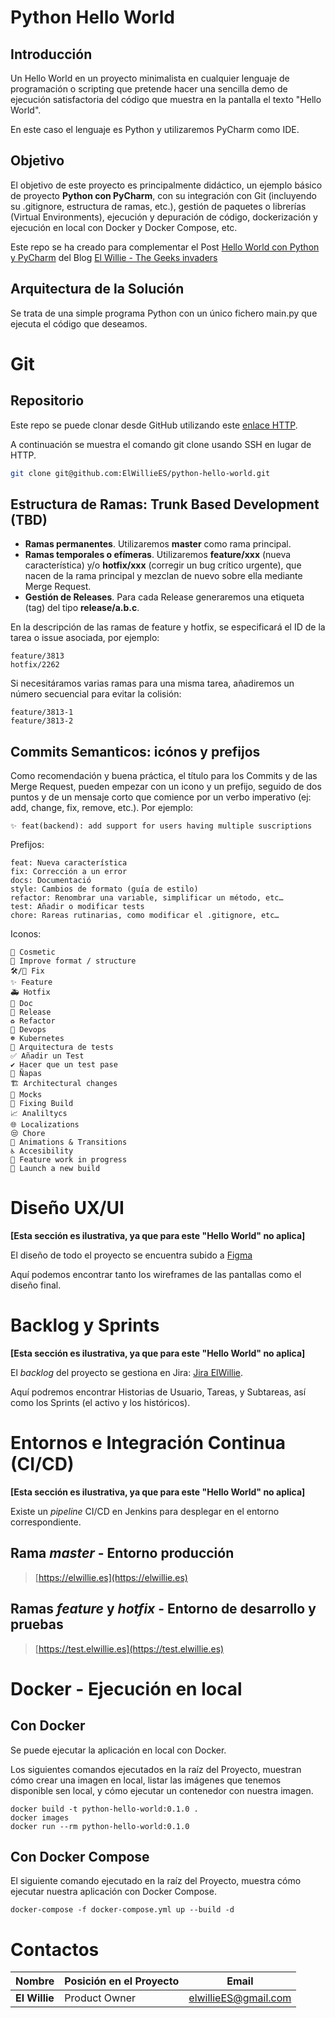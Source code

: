 # Python Hello World

## Introducción

Un Hello World en un proyecto minimalista en cualquier lenguaje de programación o scripting que pretende hacer una sencilla demo de ejecución satisfactoria del código que muestra en la pantalla el texto "Hello World".

En este caso el lenguaje es Python y utilizaremos PyCharm como IDE.


## Objetivo

El objetivo de este proyecto es principalmente didáctico, un ejemplo básico de proyecto **Python con PyCharm**, con su integración con Git (incluyendo su .gitignore, estructura de ramas, etc.), gestión de paquetes o librerías (Virtual Environments), ejecución y depuración de código, dockerización y ejecución en local con Docker y Docker Compose, etc.

Este repo se ha creado para complementar el Post [Hello World con Python y PyCharm](https://elwillie.es/2022/11/08/hello-world-con-python-y-pycharm/) del Blog [El Willie - The Geeks invaders](https://elwillie.es)


## Arquitectura de la Solución

Se trata de una simple programa Python con un único fichero main.py que ejecuta el código que deseamos.


# Git

## Repositorio

Este repo se puede clonar desde GitHub utilizando este [enlace HTTP](https://github.com/ElWillieES/python-hello-world.git). 

A continuación se muestra el comando git clone usando SSH en lugar de HTTP.

```sh
git clone git@github.com:ElWillieES/python-hello-world.git
```

## Estructura de Ramas: Trunk Based Development (TBD)

* **Ramas permanentes**. Utilizaremos **master** como rama principal.
* **Ramas temporales o efímeras**. Utilizaremos **feature/xxx** (nueva característica) y/o **hotfix/xxx** (corregir un bug crítico urgente), que nacen de la rama principal y mezclan de nuevo sobre ella mediante Merge Request.
* **Gestión de Releases**. Para cada Release generaremos una etiqueta (tag) del tipo **release/a.b.c**.

En la descripción de las ramas de feature y hotfix, se especificará el ID de la tarea o issue asociada, por ejemplo:

```git
feature/3813
hotfix/2262
```

Si necesitáramos varias ramas para una misma tarea, añadiremos un número secuencial para evitar la colisión:

```git
feature/3813-1
feature/3813-2
```

## Commits Semanticos: icónos y prefijos

Como recomendación y buena práctica, el título para los Commits y de las Merge Request, pueden empezar con un icono y un prefijo, seguido de dos puntos y de un mensaje corto que comience por un verbo imperativo (ej: add, change, fix, remove, etc.). Por ejemplo:

```git
✨ feat(backend): add support for users having multiple suscriptions
```

Prefijos:

```git
feat: Nueva característica
fix: Corrección a un error
docs: Documentació
style: Cambios de formato (guía de estilo)
refactor: Renombrar una variable, simplificar un método, etc…
test: Añadir o modificar tests
chore: Rareas rutinarias, como modificar el .gitignore, etc…
```

Iconos:

```git
💄 Cosmetic
🎨 Improve format / structure
🛠/🐛 Fix
✨ Feature
🚑 Hotfix
📝 Doc
🚀 Release
♻ Refactor
🐳 Devops
☸ Kubernetes
🧪 Arquitectura de tests
✅ Añadir un Test
✔ Hacer que un test pase
💩 Ñapas
🏗 Architectural changes
🤡 Mocks
💚 Fixing Build
📈 Analiltycs
🌐 Localizations
😒 Chore
💫 Animations & Transitions
♿ Accesibility
🚧 Feature work in progress
🚀 Launch a new build
```

# Diseño UX/UI

**[Esta sección es ilustrativa, ya que para este "Hello World" no aplica]**

El diseño de todo el proyecto se encuentra subido a [Figma](https://www.figma.com/)

Aquí podemos encontrar tanto los wireframes de las pantallas como el diseño final.


# Backlog y Sprints

**[Esta sección es ilustrativa, ya que para este "Hello World" no aplica]**

El _backlog_ del proyecto se gestiona en Jira: [Jira ElWillie](https://elwillie.atlassian.net/).

Aquí podremos encontrar Historias de Usuario, Tareas, y Subtareas, así como los Sprints (el activo y los históricos).


# Entornos e Integración Continua (CI/CD)

**[Esta sección es ilustrativa, ya que para este "Hello World" no aplica]**

Existe un _pipeline_ CI/CD en Jenkins para desplegar en el entorno correspondiente.

## Rama _master_ - Entorno producción

> [https://elwillie.es](https://elwillie.es)

## Ramas _feature_ y _hotfix_ - Entorno de desarrollo y pruebas

> [https://test.elwillie.es](https://test.elwillie.es)


# Docker - Ejecución en local

## Con Docker

Se puede ejecutar la aplicación en local con Docker. 

Los siguientes comandos ejecutados en la raíz del Proyecto, muestran cómo crear una imagen en local, listar las imágenes que tenemos disponible sen local, y cómo ejecutar un contenedor con nuestra imagen.

```shell
docker build -t python-hello-world:0.1.0 .
docker images
docker run --rm python-hello-world:0.1.0
```

## Con Docker Compose

El siguiente comando ejecutado en la raíz del Proyecto, muestra cómo ejecutar nuestra aplicación con Docker Compose. 

```shell
docker-compose -f docker-compose.yml up --build -d
```


# Contactos

| Nombre        | Posición en el Proyecto         | Email                                                |
|---------------| ------------------------------- |------------------------------------------------------|
| **El Willie** | Product Owner                   | [elwillieES@gmail.com](mailto:elwillieES@gmail.com)  |
